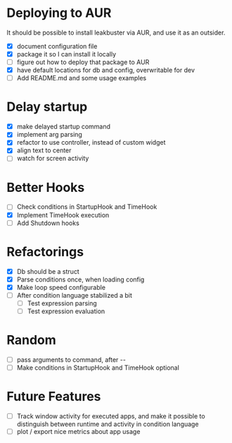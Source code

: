 # Deploying to AUR
It should be possible to install leakbuster via AUR, and use it as an outsider.
- [x] document configuration file
- [x] package it so I can install it locally
- [ ] figure out how to deploy that package to AUR
- [x] have default locations for db and config, overwritable for dev
- [ ] Add README.md and some usage examples

# Delay startup
- [x] make delayed startup command
- [x] implement arg parsing
- [x] refactor to use controller, instead of custom widget
- [x] align text to center
- [ ] watch for screen activity

# Better Hooks
- [ ] Check conditions in StartupHook and TimeHook
- [x] Implement TimeHook execution
- [ ] Add Shutdown hooks

# Refactorings
- [x] Db should be a struct
- [x] Parse conditions once, when loading config
- [x] Make loop speed configurable
- [ ] After condition language stabilized a bit
  - [ ] Test expression parsing
  - [ ] Test expression evaluation

# Random
- [ ] pass arguments to command, after --
- [ ] Make conditions in StartupHook and TimeHook optional

# Future Features
- [ ] Track window activity for executed apps, and make it possible to distinguish between runtime and activity in condition language
- [ ] plot / export nice metrics about app usage
